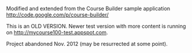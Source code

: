 Modified and extended from the Course Builder sample application 
http://code.google.com/p/course-builder/

This is an OLD VERSION. Newer test version with more content is running on http://mycourse100-test.appspot.com.

Project abandoned Nov. 2012 (may be resurrected at some point).
